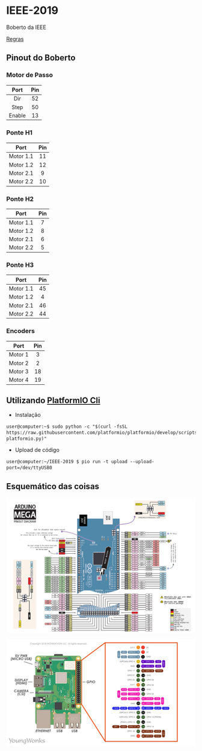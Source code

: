 # IEEE-2019

Boberto da IEEE

[Regras](http://www.cbrobotica.org/wp-content/uploads/OPEN2018_2019_en.pdf)

## Pinout do Boberto

### Motor de Passo

| Port      | Pin     |
|:--------: |:-------:|
| Dir       | 52      |
| Step      | 50      |
| Enable    | 13      |

### Ponte H1

| Port      | Pin     |
|:--------: |:-------:|
| Motor 1.1 | 11      |
| Motor 1.2 | 12      |
| Motor 2.1 | 9       |
| Motor 2.2 | 10      |


### Ponte H2

| Port      | Pin     |
|:--------: |:-------:|
| Motor 1.1 | 7       |
| Motor 1.2 | 8       |
| Motor 2.1 | 6       |
| Motor 2.2 | 5       |

### Ponte H3

| Port      | Pin     |
|:--------: |:-------:|
| Motor 1.1 | 45      |
| Motor 1.2 | 4       |
| Motor 2.1 | 46      |
| Motor 2.2 | 44      |

### Encoders

| Port      | Pin     |
|:--------: |:-------:|
| Motor 1   | 3       |
| Motor 2   | 2       |
| Motor 3   | 18      |
| Motor 4   | 19      |

## Utilizando [PlatformIO Cli](http://docs.platformio.org/en/latest/)

* Instalação

```console
user@computer:~$ sudo python -c "$(curl -fsSL https://raw.githubusercontent.com/platformio/platformio/develop/scripts/get-platformio.py)"
```

* Upload de código

```console
user@computer:~/IEEE-2019 $ pio run -t upload --upload-port=/dev/ttyUSB0
```

## Esquemático das coisas

![arduinoMega](./readme_imgs/arduinoMega.png)

![rasp](./readme_imgs/raspberry.jpeg)
